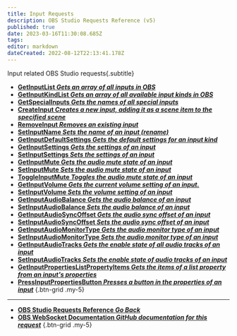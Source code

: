```yaml
---
title: Input Requests
description: OBS Studio Requests Reference (v5)
published: true
date: 2023-03-16T11:30:08.685Z
tags: 
editor: markdown
dateCreated: 2022-08-12T22:13:41.178Z
---
```


Input related OBS Studio requests{.subtitle}
* [**GetInputList *Gets an array of all inputs in OBS***](/Broadcasters/OBS/Requests/Input-Requests/GetInputList)
* [**GetInputKindList *Gets an array of all available input kinds in OBS***](/Broadcasters/OBS/Requests/Input-Requests/GetInputKindList)
* [**GetSpecialInputs *Gets the names of all special inputs***](/Broadcasters/OBS/Requests/Input-Requests/GetSpecialInputs)
* [**CreateInput *Creates a new input, adding it as a scene item to the specified scene***](/Broadcasters/OBS/Requests/Input-Requests/CreateInput)
* [**RemoveInput *Removes an existing input***](/Broadcasters/OBS/Requests/Input-Requests/RemoveInput)
* [**SetInputName *Sets the name of an input (rename)***](/Broadcasters/OBS/Requests/Input-Requests/SetInputName)
* [**GetInputDefaultSettings *Gets the default settings for an input kind***](/Broadcasters/OBS/Requests/Input-Requests/GetInputDefaultSettings)
* [**GetInputSettings *Gets the settings of an input***](/Broadcasters/OBS/Requests/Input-Requests/GetInputSettings)
* [**SetInputSettings *Sets the settings of an input***](/Broadcasters/OBS/Requests/Input-Requests/SetInputSettings)
* [**GetInputMute *Gets the audio mute state of an input***](/Broadcasters/OBS/Requests/Input-Requests/GetInputMute)
* [**SetInputMute *Sets the audio mute state of an input***](/Broadcasters/OBS/Requests/Input-Requests/SetInputMute)
* [**ToggleInputMute *Toggles the audio mute state of an input***](/Broadcasters/OBS/Requests/Input-Requests/ToggleInputMute)
* [**GetInputVolume *Gets the current volume setting of an input.***](/Broadcasters/OBS/Requests/Input-Requests/GetInputVolume)
* [**SetInputVolume *Sets the volume setting of an input***](/Broadcasters/OBS/Requests/Input-Requests/SetInputVolume)
* [**GetInputAudioBalance *Gets the audio balance of an input***](/Broadcasters/OBS/Requests/Input-Requests/GetInputAudioBalance)
* [**SetInputAudioBalance *Sets the audio balance of an input***](/Broadcasters/OBS/Requests/Input-Requests/SetInputAudioBalance)
* [**GetInputAudioSyncOffset *Gets the audio sync offset of an input***](/Broadcasters/OBS/Requests/Input-Requests/GetInputAudioSyncOffset)
* [**SetInputAudioSyncOffset *Sets the audio sync offset of an input***](/Broadcasters/OBS/Requests/Input-Requests/SetInputAudioSyncOffset)
* [**GetInputAudioMonitorType *Gets the audio monitor type of an input***](/Broadcasters/OBS/Requests/Input-Requests/GetInputAudioMonitorType)
* [**SetInputAudioMonitorType *Sets the audio monitor type of an input***](/Broadcasters/OBS/Requests/Input-Requests/SetInputAudioMonitorType)
* [**GetInputAudioTracks *Gets the enable state of all audio tracks of an input***](/Broadcasters/OBS/Requests/Input-Requests/GetInputAudioTracks)
* [**SetInputAudioTracks *Sets the enable state of audio tracks of an input***](/Broadcasters/OBS/Requests/Input-Requests/SetInputAudioTracks)
* [**GetInputPropertiesListPropertyItems *Gets the items of a list property from an input's properties***](/Broadcasters/OBS/Requests/Input-Requests/GetInputPropertiesListPropertyItems)
* [**PressInputPropertiesButton *Presses a button in the properties of an input***](/Broadcasters/OBS/Requests/Input-Requests/PressInputPropertiesButton)
{.btn-grid .my-5}

---

- [<i class="mdi mdi-chevron-left"></i>**OBS Studio Requests Reference *Go Back***](/Broadcasters/OBS/Requests)
- [<i class="mdi mdi-github"></i> **OBS WebSocket Documentation *GitHub documentation for this request***](https://github.com/obsproject/obs-websocket/blob/master/docs/generated/protocol.md#inputs-requests)
{.btn-grid .my-5}